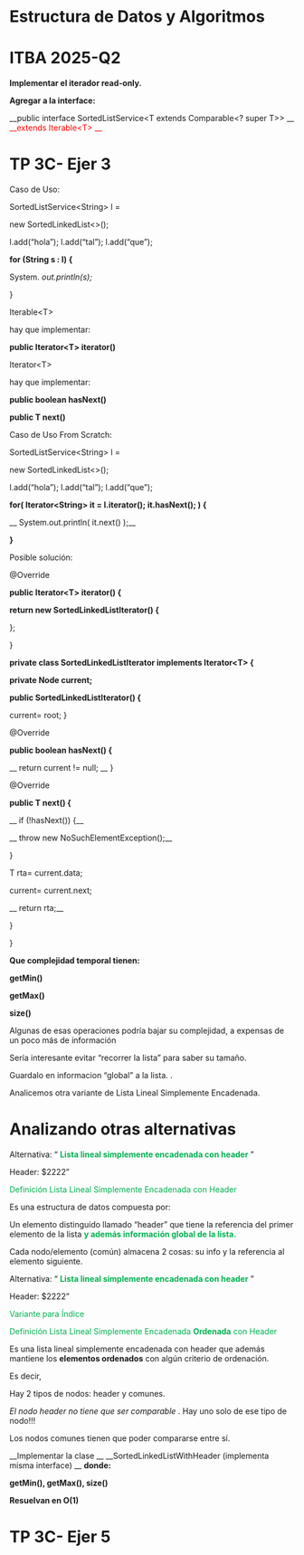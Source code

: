 # Estructura de Datos y Algoritmos

# ITBA     2025-Q2

__Implementar el iterador read\-only\.__

__Agregar a la interface:__

__public interface SortedListService\<T extends Comparable<? super T>> __  <span style="color:#ff0000"> __extends Iterable\<T> __ </span>

# TP 3C- Ejer 3

Caso de Uso:

SortedListService\<String> l =

new SortedLinkedList<>\(\);

l\.add\(“hola”\);  l\.add\(“tal”\);  l\.add\(“que”\);

__for \(String s : l\) \{__

System\. _out\.println\(s\);_

\}

Iterable\<T>

hay que implementar:

__public Iterator\<T> iterator\(\)__

Iterator\<T>

hay que implementar:

__public boolean hasNext\(\)__

__public T next\(\)__

Caso de Uso From Scratch:

SortedListService\<String> l =

new SortedLinkedList<>\(\);

l\.add\(“hola”\);  l\.add\(“tal”\);  l\.add\(“que”\);

__for\( Iterator\<String> it = l\.iterator\(\); it\.hasNext\(\); \) \{__

__	System\.out\.println\( it\.next\(\) \);__

__\}__

Posible solución:

@Override

__public Iterator\<T> iterator\(\) \{__

__return new SortedLinkedListIterator\(\) \{__

\};

\}

__private class SortedLinkedListIterator implements Iterator\<T> \{__

__private Node current;__

__public SortedLinkedListIterator\(\) \{__

current= root;   \}

@Override

__public boolean hasNext\(\) \{__

__     return current \!= null;  __ \}

@Override

__public T next\(\) \{__

__    if \(\!hasNext\(\)\) \{__

__       throw new NoSuchElementException\(\);__

\}

T rta= current\.data;

current= current\.next;

__  return rta;__

\}

\}

__Que complejidad temporal tienen:__

__getMin\(\)__

__getMax\(\)__

__size\(\)__

Algunas de esas operaciones podría bajar su complejidad\, a expensas de un poco más de información

Sería interesante evitar “recorrer la lista” para saber su tamaño\.

Guardalo en informacion “global” a la lista\. \.

Analicemos otra variante de Lista Lineal Simplemente Encadenada\.

# Analizando otras alternativas

Alternativa: “ <span style="color:#00b050"> __Lista lineal simplemente encadenada con header__ </span> ”

Header: $2222”

<span style="color:#00b050">Definición Lista Lineal Simplemente Encadenada con Header</span>

Es una estructura de datos compuesta por:

Un elemento distinguido llamado “header” que tiene la referencia del primer elemento de la lista  <span style="color:#00b050"> __y además  información global de la lista\.__ </span>

Cada nodo/elemento \(común\) almacena 2 cosas: su info y la referencia al elemento siguiente\.

Alternativa: “ <span style="color:#00b050"> __Lista lineal simplemente encadenada con header__ </span> ”

Header: $2222”

<span style="color:#00b050">Variante para Índice</span>

<span style="color:#00b050">Definición Lista Lineal Simplemente Encadenada </span>  <span style="color:#00b050"> __Ordenada__ </span>  <span style="color:#00b050"> con Header</span>

Es una lista lineal simplemente encadenada con header que además mantiene los  __elementos ordenados__  con algún criterio de ordenación\.

Es decir\,

Hay 2 tipos de nodos: header y comunes\.

_El nodo header no tiene que ser comparable_ \. Hay uno solo de ese tipo de nodo\!\!\!

Los nodos comunes tienen que poder compararse entre sí\.

__Implementar la clase __  __SortedLinkedListWithHeader \(implementa misma interface\) __  __donde:__

__getMin\(\)\, getMax\(\)\, size\(\)__

__Resuelvan en O\(1\)__

# TP 3C- Ejer 5

